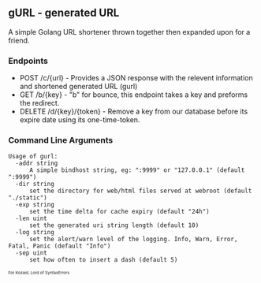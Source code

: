 ## gURL - generated URL
A simple Golang URL shortener thrown together then expanded upon for a friend.

### Endpoints
 - POST   /c/{url} - Provides a JSON response with the relevent information and shortened generated URL (gurl)
 - GET    /b/{key} - "b" for bounce, this endpoint takes a key and preforms the redirect.
 - DELETE /d/{key}/{token} - Remove a key from our database before its expire date using its one-time-token.
### Command Line Arguments

    Usage of gurl:
      -addr string
    	  A simple bindhost string, eg: ":9999" or "127.0.0.1" (default ":9999")
      -dir string
    	  set the directory for web/html files served at webroot (default "./static")
      -exp string
          set the time delta for cache expiry (default "24h")
      -len uint
          set the generated uri string length (default 10)
      -log string
    	  set the alert/warn level of the logging. Info, Warn, Error, Fatal, Panic (default "Info")
      -sep uint
    	  set how often to insert a dash (default 5)


<sup><sup><sub>For Kozaid, Lord of SyntaxErrors</sub></sub></sub>
